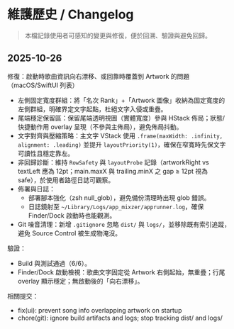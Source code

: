# 維護歷史 / Changelog

> 本檔記錄使用者可感知的變更與修復，便於回溯、驗證與避免回歸。

## 2025-10-26

修復：啟動時歌曲資訊向右漂移、或回靠時覆蓋到 Artwork 的問題（macOS/SwiftUI 列表）

- 左側固定寬度群組：將「名次 Rank」+「Artwork 圖像」收納為固定寬度的左側群組，明確界定文字起點，杜絕文字入侵或重疊。
- 尾端穩定保留區：保留尾端透明視圖（實體寬度）參與 HStack 佈局；狀態/快捷動作用 overlay 呈現（不參與主佈局），避免佈局抖動。
- 文字對齊與壓縮策略：主文字 VStack 使用 `.frame(maxWidth: .infinity, alignment: .leading)` 並提升 `layoutPriority(1)`，確保在窄寬時先保文字可讀性且穩定靠左。
- 非回歸診斷：維持 `RowSafety` 與 `layoutProbe` 記錄（artworkRight vs textLeft 應為 12pt；main.maxX 與 trailing.minX 之 gap ≥ 12pt 視為 safe），於使用者路徑日誌可觀察。
- 佈署與日誌：
  - 部署腳本強化（zsh null_glob），避免備份清理時出現 glob 錯誤。
  - 日誌鏡射至 `~/Library/Logs/app_mixzer/apprunner.log`，確保 Finder/Dock 啟動時也能觀測。
- Git 噪音清理：新增 `.gitignore` 忽略 `dist/` 與 `logs/`，並移除既有索引追蹤，避免 Source Control 被生成物淹沒。

驗證：

- Build 與測試通過（6/6）。
- Finder/Dock 啟動檢視：歌曲文字固定從 Artwork 右側起始，無重疊；行尾 overlay 顯示穩定；無啟動後的「向右漂移」。

相關提交：

- fix(ui): prevent song info overlapping artwork on startup
- chore(git): ignore build artifacts and logs; stop tracking dist/ and logs/
